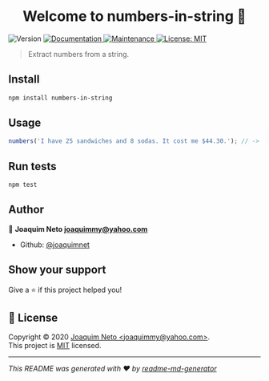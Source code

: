 <h1 align="center">Welcome to numbers-in-string 👋</h1>
<p>
  <img alt="Version" src="https://img.shields.io/badge/version-1.0.0-blue.svg?cacheSeconds=2592000" />
  <a href="https://github.com/joaquimnet/numbers-in-string#readme" target="_blank">
    <img alt="Documentation" src="https://img.shields.io/badge/documentation-yes-brightgreen.svg" />
  </a>
  <a href="https://github.com/joaquimnet/numbers-in-string/graphs/commit-activity" target="_blank">
    <img alt="Maintenance" src="https://img.shields.io/badge/Maintained%3F-yes-green.svg" />
  </a>
  <a href="https://github.com/joaquimnet/numbers-in-string/blob/master/LICENSE" target="_blank">
    <img alt="License: MIT" src="https://img.shields.io/github/license/joaquimnet/numbers-in-string" />
  </a>
</p>

> Extract numbers from a string.

## Install

```sh
npm install numbers-in-string
```

## Usage

```javascript
numbers('I have 25 sandwiches and 8 sodas. It cost me $44.30.'); // -> [25, 8, 44.3]
```

## Run tests

```sh
npm test
```

## Author

👤 **Joaquim Neto [joaquimmy@yahoo.com](mailto:joaquimmy@yahoo.com)**

-   Github: [@joaquimnet](https://github.com/joaquimnet)

## Show your support

Give a ⭐️ if this project helped you!

## 📝 License

Copyright © 2020 [Joaquim Neto &lt;joaquimmy@yahoo.com>](https://github.com/joaquimnet).<br />
This project is [MIT](https://github.com/joaquimnet/numbers-in-string/blob/master/LICENSE) licensed.

* * *

_This README was generated with ❤️ by [readme-md-generator](https://github.com/kefranabg/readme-md-generator)_
